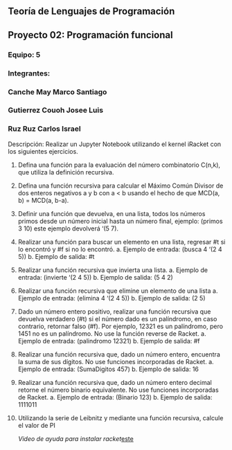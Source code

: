 ## Teoría de Lenguajes de Programación
## Proyecto 02: Programación funcional
### Equipo: 5
### Integrantes:
### Canche May Marco Santiago
### Gutierrez Couoh Josee Luis
### Ruz Ruz Carlos Israel

Descripción: Realizar un Jupyter Notebook utilizando el kernel iRacket con los siguientes ejercicios.
1. Defina una función para la evaluación del número combinatorio C(n,k), que utiliza la 
definición recursiva. 
2. Defina una función recursiva para calcular el Máximo Común Divisor de dos enteros 
negativos a y b con a < b usando el hecho de que MCD(a, b) = MCD(a, b-a).
3. Definir una función que devuelva, en una lista, todos los números primos desde un número 
inicial hasta un número final, ejemplo: (primos 3 10) este ejemplo devolverá ‘(5 7).
4. Realizar una función para buscar un elemento en una lista, regresar #t si lo encontró y #f si 
no lo encontró.
      a. Ejemplo de entrada: (busca 4 ‘(2 4 5))
      b. Ejemplo de salida: #t
5. Realizar una función recursiva que invierta una lista.
      a. Ejemplo de entrada: (invierte ‘(2 4 5))
      b. Ejemplo de salida: (5 4 2)
6. Realizar una función recursiva que elimine un elemento de una lista
      a. Ejemplo de entrada: (elimina 4 ‘(2 4 5))
      b. Ejemplo de salida: (2 5)
7. Dado un número entero positivo, realizar una función recursiva que devuelva verdadero (#t)
si el número dado es un palíndromo, en caso contrario, retornar falso (#f). Por ejemplo, 
12321 es un palíndromo, pero 1451 no es un palíndromo. No use la función reverse de 
Racket.
      a. Ejemplo de entrada: (palindromo 12321)
      b. Ejemplo de salida: #f
8. Realizar una función recursiva que, dado un número entero, encuentra la suma de sus 
dígitos. No use funciones incorporadas de Racket.
      a. Ejemplo de entrada: (SumaDigitos 457)
      b. Ejemplo de salida: 16
9. Realizar una función recursiva que, dado un número entero decimal retorne el número 
binario equivalente. No use funciones incorporadas de Racket.
      a. Ejemplo de entrada: (Binario 123)
      b. Ejemplo de salida: 1111011
10. Utilizando la serie de Leibnitz y mediante una función recursiva, calcule el valor de PI

    *Video de ayuda para instalar racket*[este](https://youtu.be/35088I6Qbkg "click")



